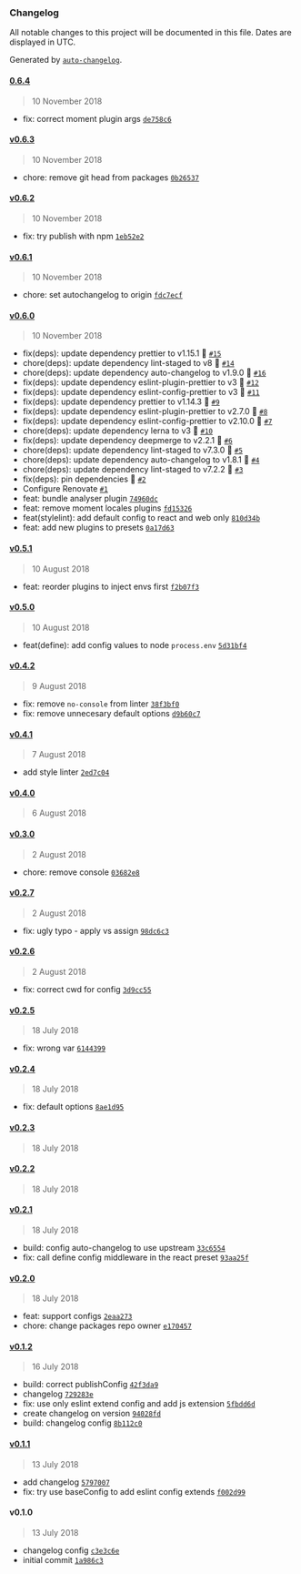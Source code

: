 ### Changelog

All notable changes to this project will be documented in this file. Dates are displayed in UTC.

Generated by [`auto-changelog`](https://github.com/CookPete/auto-changelog).

#### [0.6.4](https://github.com/pagerinc/web-neutrino-scripts/compare/v0.6.3...0.6.4)

> 10 November 2018

- fix: correct moment plugin args [`de758c6`](https://github.com/pagerinc/web-neutrino-scripts/commit/de758c6926128e9de04e2596a10457608cf5c414)

#### [v0.6.3](https://github.com/pagerinc/web-neutrino-scripts/compare/v0.6.2...v0.6.3)

> 10 November 2018

- chore: remove git head from packages [`0b26537`](https://github.com/pagerinc/web-neutrino-scripts/commit/0b26537895bbcec766c27928006608be335ce4f9)

#### [v0.6.2](https://github.com/pagerinc/web-neutrino-scripts/compare/v0.6.1...v0.6.2)

> 10 November 2018

- fix: try publish with npm [`1eb52e2`](https://github.com/pagerinc/web-neutrino-scripts/commit/1eb52e2c16c41c18f04f6d2ff4e3ad89c906b8e8)

#### [v0.6.1](https://github.com/pagerinc/web-neutrino-scripts/compare/v0.6.0...v0.6.1)

> 10 November 2018

- chore: set autochangelog to origin [`fdc7ecf`](https://github.com/pagerinc/web-neutrino-scripts/commit/fdc7ecfbb3c1fe40b5857c1b3c32daedbbb8b36f)

#### [v0.6.0](https://github.com/pagerinc/web-neutrino-scripts/compare/v0.5.1...v0.6.0)

> 10 November 2018

- fix(deps): update dependency prettier to v1.15.1 🤖 [`#15`](https://github.com/pagerinc/web-neutrino-scripts/pull/15)
- chore(deps): update dependency lint-staged to v8 🤖 [`#14`](https://github.com/pagerinc/web-neutrino-scripts/pull/14)
- chore(deps): update dependency auto-changelog to v1.9.0 🤖 [`#16`](https://github.com/pagerinc/web-neutrino-scripts/pull/16)
- fix(deps): update dependency eslint-plugin-prettier to v3 🤖 [`#12`](https://github.com/pagerinc/web-neutrino-scripts/pull/12)
- fix(deps): update dependency eslint-config-prettier to v3 🤖 [`#11`](https://github.com/pagerinc/web-neutrino-scripts/pull/11)
- fix(deps): update dependency prettier to v1.14.3 🤖 [`#9`](https://github.com/pagerinc/web-neutrino-scripts/pull/9)
- fix(deps): update dependency eslint-plugin-prettier to v2.7.0 🤖 [`#8`](https://github.com/pagerinc/web-neutrino-scripts/pull/8)
- fix(deps): update dependency eslint-config-prettier to v2.10.0 🤖 [`#7`](https://github.com/pagerinc/web-neutrino-scripts/pull/7)
- chore(deps): update dependency lerna to v3 🤖 [`#10`](https://github.com/pagerinc/web-neutrino-scripts/pull/10)
- fix(deps): update dependency deepmerge to v2.2.1 🤖 [`#6`](https://github.com/pagerinc/web-neutrino-scripts/pull/6)
- chore(deps): update dependency lint-staged to v7.3.0 🤖 [`#5`](https://github.com/pagerinc/web-neutrino-scripts/pull/5)
- chore(deps): update dependency auto-changelog to v1.8.1 🤖 [`#4`](https://github.com/pagerinc/web-neutrino-scripts/pull/4)
- chore(deps): update dependency lint-staged to v7.2.2 🤖 [`#3`](https://github.com/pagerinc/web-neutrino-scripts/pull/3)
- fix(deps): pin dependencies 🤖 [`#2`](https://github.com/pagerinc/web-neutrino-scripts/pull/2)
- Configure Renovate [`#1`](https://github.com/pagerinc/web-neutrino-scripts/pull/1)
- feat: bundle analyser plugin [`74960dc`](https://github.com/pagerinc/web-neutrino-scripts/commit/74960dcc6d693bd5c87d6bd779569ca9bf617791)
- feat: remove moment locales plugins [`fd15326`](https://github.com/pagerinc/web-neutrino-scripts/commit/fd1532619da77cdc5b684576e6f9ae61255039d9)
- feat(stylelint): add default config to react and web only [`810d34b`](https://github.com/pagerinc/web-neutrino-scripts/commit/810d34b4dcbd7d817bd9cc15e9cde35a83a3fcf0)
- feat: add new plugins to presets [`0a17d63`](https://github.com/pagerinc/web-neutrino-scripts/commit/0a17d636740e70956dabb78a5a4521568dcfe416)

#### [v0.5.1](https://github.com/pagerinc/web-neutrino-scripts/compare/v0.5.0...v0.5.1)

> 10 August 2018

- feat: reorder plugins to inject envs first [`f2b07f3`](https://github.com/pagerinc/web-neutrino-scripts/commit/f2b07f3717a09b868210279e84c9f3f591c8317d)

#### [v0.5.0](https://github.com/pagerinc/web-neutrino-scripts/compare/v0.4.2...v0.5.0)

> 10 August 2018

- feat(define): add config values to node `process.env` [`5d31bf4`](https://github.com/pagerinc/web-neutrino-scripts/commit/5d31bf490b7eecb99191a054075a1fdeaa7ebc19)

#### [v0.4.2](https://github.com/pagerinc/web-neutrino-scripts/compare/v0.4.1...v0.4.2)

> 9 August 2018

- fix: remove `no-console` from linter [`38f3bf0`](https://github.com/pagerinc/web-neutrino-scripts/commit/38f3bf071cf76f643d071627fb50c639a07a3a00)
- fix: remove unnecesary default options [`d9b60c7`](https://github.com/pagerinc/web-neutrino-scripts/commit/d9b60c73f8e1b7d68e36245375f450e1eed59eca)

#### [v0.4.1](https://github.com/pagerinc/web-neutrino-scripts/compare/v0.4.0...v0.4.1)

> 7 August 2018

- add style linter [`2ed7c04`](https://github.com/pagerinc/web-neutrino-scripts/commit/2ed7c0482d443d8b9a4661fd4b1531d8f3f5d6ed)

#### [v0.4.0](https://github.com/pagerinc/web-neutrino-scripts/compare/v0.3.0...v0.4.0)

> 6 August 2018

#### [v0.3.0](https://github.com/pagerinc/web-neutrino-scripts/compare/v0.2.7...v0.3.0)

> 2 August 2018

- chore: remove console [`03682e8`](https://github.com/pagerinc/web-neutrino-scripts/commit/03682e8dcd0652cfa4b61e69a40903baff70a563)

#### [v0.2.7](https://github.com/pagerinc/web-neutrino-scripts/compare/v0.2.6...v0.2.7)

> 2 August 2018

- fix: ugly typo - apply vs assign [`98dc6c3`](https://github.com/pagerinc/web-neutrino-scripts/commit/98dc6c36aedeeb83d5d420fddaf4698539a478db)

#### [v0.2.6](https://github.com/pagerinc/web-neutrino-scripts/compare/v0.2.5...v0.2.6)

> 2 August 2018

- fix: correct cwd for config [`3d9cc55`](https://github.com/pagerinc/web-neutrino-scripts/commit/3d9cc55bc80f41942196523f894d71f08d403fe1)

#### [v0.2.5](https://github.com/pagerinc/web-neutrino-scripts/compare/v0.2.4...v0.2.5)

> 18 July 2018

- fix: wrong var [`6144399`](https://github.com/pagerinc/web-neutrino-scripts/commit/614439922d1721279d31dee499b4cd782909bf3c)

#### [v0.2.4](https://github.com/pagerinc/web-neutrino-scripts/compare/v0.2.3...v0.2.4)

> 18 July 2018

- fix: default options [`8ae1d95`](https://github.com/pagerinc/web-neutrino-scripts/commit/8ae1d95c5ba9d738b34fa84c60fcce9545e22c94)

#### [v0.2.3](https://github.com/pagerinc/web-neutrino-scripts/compare/v0.2.2...v0.2.3)

> 18 July 2018

#### [v0.2.2](https://github.com/pagerinc/web-neutrino-scripts/compare/v0.2.1...v0.2.2)

> 18 July 2018

#### [v0.2.1](https://github.com/pagerinc/web-neutrino-scripts/compare/v0.2.0...v0.2.1)

> 18 July 2018

- build: config auto-changelog to use upstream [`33c6554`](https://github.com/pagerinc/web-neutrino-scripts/commit/33c6554993e274b1c1a75434276e67ab1bd1c481)
- fix: call define config middleware in the react preset [`93aa25f`](https://github.com/pagerinc/web-neutrino-scripts/commit/93aa25f28c4752c610b187c49e0dc275dd12e4d4)

#### [v0.2.0](https://github.com/pagerinc/web-neutrino-scripts/compare/v0.1.2...v0.2.0)

> 18 July 2018

- feat: support configs [`2eaa273`](https://github.com/pagerinc/web-neutrino-scripts/commit/2eaa273fec85133b73c699124d66bee51c9c927a)
- chore: change packages repo owner [`e170457`](https://github.com/pagerinc/web-neutrino-scripts/commit/e1704578fdc24f4152c90a64f6d3c004c06a4d87)

#### [v0.1.2](https://github.com/pagerinc/web-neutrino-scripts/compare/v0.1.1...v0.1.2)

> 16 July 2018

- build: correct publishConfig [`42f3da9`](https://github.com/pagerinc/web-neutrino-scripts/commit/42f3da9df728d632c223f237f26a367b653f7c85)
- changelog [`729283e`](https://github.com/pagerinc/web-neutrino-scripts/commit/729283e885744982fec283642a9dda9e84c34f3a)
- fix: use only eslint extend config and add js extension [`5fbdd6d`](https://github.com/pagerinc/web-neutrino-scripts/commit/5fbdd6d88b6d18ee8a12d459565eeb35d62b0d7a)
- create changelog on version [`94028fd`](https://github.com/pagerinc/web-neutrino-scripts/commit/94028fd746c8efb95fa0d5d31fd67a0f0516001b)
- build: changelog config [`8b112c0`](https://github.com/pagerinc/web-neutrino-scripts/commit/8b112c0a54835601fe119fddd25d0ff5bfa26213)

#### [v0.1.1](https://github.com/pagerinc/web-neutrino-scripts/compare/v0.1.0...v0.1.1)

> 13 July 2018

- add changelog [`5797007`](https://github.com/pagerinc/web-neutrino-scripts/commit/57970073b9128538af4b762f375ede0f019d6240)
- fix: try use baseConfig to add eslint config extends [`f002d99`](https://github.com/pagerinc/web-neutrino-scripts/commit/f002d9916a26caf1abb965bc7732d75245d10560)

#### v0.1.0

> 13 July 2018

- changelog config [`c3e3c6e`](https://github.com/pagerinc/web-neutrino-scripts/commit/c3e3c6e003dcf5794a31721c54f90498b610e5c0)
- initial commit [`1a986c3`](https://github.com/pagerinc/web-neutrino-scripts/commit/1a986c33f6162d3c3fe3dc0e96b985c0c95843cb)
